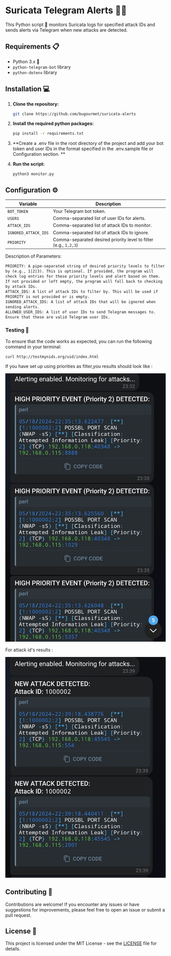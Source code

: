 # Suricata Telegram Alerts 🚨📱

This Python script 🐍 monitors Suricata logs for specified attack IDs and sends alerts via Telegram when new attacks are detected.

## Requirements 📋

- Python 3.x 🐍
- `python-telegram-bot` library
- `python-dotenv` library

## Installation 💻

1. **Clone the repository:**

   ```bash
   git clone https://github.com/bugourmet/suricata-alerts
   ```

2. **Install the required python packages:**

   ```bash
   pip install -r requirements.txt
   ```

3. **Create a .env file in the root directory of the project and add your bot token and user IDs in the format specified in the .env.sample file or Configuration section. **

4. **Run the script:**
   ```bash
   python3 monitor.py
   ```

## Configuration ⚙️

| Variable             | Description                                                      |
| -------------------- | ---------------------------------------------------------------- |
| `BOT_TOKEN`          | Your Telegram bot token.                                         |
| `USERS`              | Comma-separated list of user IDs for alerts.                     |
| `ATTACK_IDS`         | Comma-separated list of attack IDs to monitor.                   |
| `IGNORED_ATTACK_IDS` | Comma-separated list of attack IDs to ignore.                    |
| `PRIORITY`           | Comma-separated desired priority level to filter (e.g., `1,2,3`) |

Description of Parameters:

    PRIORITY: A pipe-separated string of desired priority levels to filter by (e.g., 1|2|3). This is optional. If provided, the program will check log entries for these priority levels and alert based on them. If not provided or left empty, the program will fall back to checking by attack IDs.
    ATTACK_IDS: A list of attack IDs to filter by. This will be used if PRIORITY is not provided or is empty.
    IGNORED_ATTACK_IDS: A list of attack IDs that will be ignored when sending alerts.
    ALLOWED_USER_IDS: A list of user IDs to send Telegram messages to. Ensure that these are valid Telegram user IDs.

### Testing 🧪

To ensure that the code works as expected, you can run the following command in your terminal:

```bash
curl http://testmynids.org/uid/index.html
```

If you have set up using priorities as filter,you results should look like :

![Screen](./images/priority-results.jpg)

For attack id's results :

![Screen](./images/id-results.jpg)

## Contributing 🤝

Contributions are welcome! If you encounter any issues or have suggestions for improvements, please feel free to open an issue or submit a pull request.

## License 📝

This project is licensed under the MIT License - see the [LICENSE](LICENSE) file for details.
